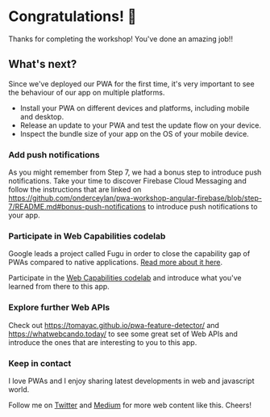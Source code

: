 # Congratulations! 🎉

Thanks for completing the workshop! You've done an amazing job!!

## What's next?

Since we've deployed our PWA for the first time, it's very important to see the behaviour of our app on multiple platforms.

* Install your PWA on different devices and platforms, including mobile and desktop.
* Release an update to your PWA and test the update flow on your device.
* Inspect the bundle size of your app on the OS of your mobile device.

### Add push notifications

As you might remember from Step 7, we had a bonus step to introduce push notifications. Take your time to discover Firebase Cloud Messaging and follow the instructions that are linked on https://github.com/onderceylan/pwa-workshop-angular-firebase/blob/step-7/README.md#bonus-push-notifications to introduce push notifications to your app. 

### Participate in Web Capabilities codelab

Google leads a project called Fugu in order to close the capability gap of PWAs compared to native applications. [Read more about it here](https://developers.google.com/web/updates/capabilities).

Participate in the [Web Capabilities codelab](https://codelabs.developers.google.com/codelabs/web-capabilities/) and introduce what you've learned from there to this app.

### Explore further Web APIs

Check out https://tomayac.github.io/pwa-feature-detector/ and https://whatwebcando.today/ to see some great set of Web APIs and introduce the ones that are interesting to you to this app.

### Keep in contact

I love PWAs and I enjoy sharing latest developments in web and javascript world. 

Follow me on [Twitter](https://twitter.com/onderceylan) and [Medium](https://medium.com/@onderceylan) for more web content like this. Cheers!
